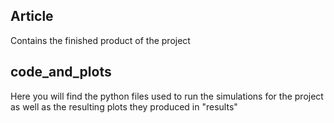Article
--------
Contains the finished product of the project

code_and_plots
--------
Here you will find the python files used to run the simulations for the project as well as the resulting plots they produced in "results"
